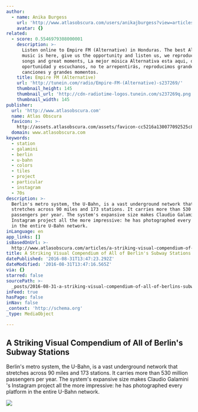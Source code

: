 ```yaml
---
author:
  - name: Anika Burgess
    url: 'http://www.atlasobscura.com/users/anikajburgess?view=articles'
    avatar: {}
related:
  - score: 0.5546979308000001
    description: >-
      Listen online to Empire FM (Alternative) in Honduras. The best Alternative
      music is here, give us the opportunity and listen us, we reproduce great
      songs and great moments, La mejor música Alternativa esta aqui, danos la
      oportunidad y escuchanos, no te arrepentirás, reproducimos grandes
      canciones y grandes momentos.
    title: Empire FM (Alternative)
    url: 'http://tunein.com/radio/Empire-FM-(Alternative)-s237269/'
    thumbnail_height: 145
    thumbnail_url: 'http://cdn-radiotime-logos.tunein.com/s237269q.png'
    thumbnail_width: 145
publisher:
  url: 'http://www.atlasobscura.com'
  name: Atlas Obscura
  favicon: >-
    http://assets.atlasobscura.com/assets/favicon-cc5216a130077092525c8c0c8564549de1817d1a1885e1d69369fd98aaff504a.ico
  domain: www.atlasobscura.com
keywords:
  - station
  - galamini
  - berlin
  - u-bahn
  - colors
  - tiles
  - project
  - particular
  - instagram
  - 70s
description: >-
  Berlin's metro system, the U-Bahn, is a vast underground network that
  stretches across 90 miles and 173 stations. It carries more than 530 million
  passengers per year. The system's expansive size makes Claudio Galamini 's
  Instagram project all the more impressive: he has photographed every platform
  in the entire U-Bahn network.
inLanguage: en
app_links: []
isBasedOnUrl: >-
  http://www.atlasobscura.com/articles/a-striking-visual-compendium-of-all-of-berlins-subway-stations
title: A Striking Visual Compendium of All of Berlin's Subway Stations
datePublished: '2016-08-31T13:47:23.292Z'
dateModified: '2016-08-31T13:47:16.565Z'
via: {}
starred: false
sourcePath: >-
  _posts/2016-08-31-a-striking-visual-compendium-of-all-of-berlins-subway-stati.md
inFeed: true
hasPage: false
inNav: false
_context: 'http://schema.org'
_type: MediaObject

---
```

<article style=""><h1>A Striking Visual Compendium of All of Berlin's Subway Stations</h1><p>Berlin's metro system, the U-Bahn, is a vast underground network that stretches across 90 miles and 173 stations. It carries more than 530 million passengers per year. The system's expansive size makes Claudio Galamini 's Instagram project all the more impressive: he has photographed every platform in the entire U-Bahn network.</p><img src="http://assets.atlasobscura.com/article_images/33510/image.jpg" /></article>